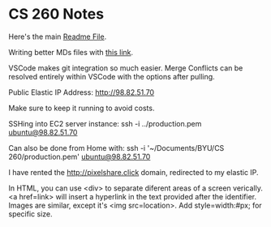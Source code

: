 # CS 260 Notes

Here's the main [Readme File](https://github.com/TheDavSmasher/startup/blob/main/README.md).

Writing better MDs files with [this link](https://docs.github.com/en/get-started/writing-on-github/getting-started-with-writing-and-formatting-on-github/basic-writing-and-formatting-syntax).

VSCode makes git integration so much easier.
Merge Conflicts can be resolved entirely within VSCode with the options after pulling.

Public Elastic IP Address: <http://98.82.51.70>

Make sure to keep it running to avoid costs.

SSHing into EC2 server instance: ssh -i ../production.pem ubuntu@98.82.51.70

Can also be done from Home with: ssh -i '~/Documents/BYU/CS 260/production.pem' ubuntu@98.82.51.70

I have rented the <http://pixelshare.click> domain, redirected to my elastic IP.

In HTML, you can use \<div\> to separate diferent areas of a screen verically. \<a href=link\> will insert a hyperlink in the text provided after the identifier. Images are similar, except it's \<img src=location\>. Add style=width:#px; for specific size.
